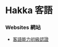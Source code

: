 # Hakka 客語

### Websites 網站
* [客語能力初級認證](https://hakka.sce.ntnu.edu.tw/hakka/view.php?page=resource)
